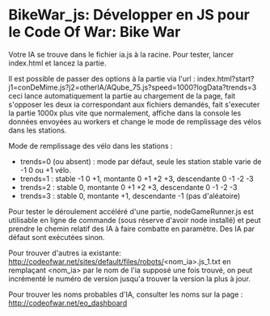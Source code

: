 BikeWar_js: Développer en JS pour le Code Of War: Bike War
==========================================================

Votre IA se trouve dans le fichier ia.js à la racine.
Pour tester, lancer index.html et lancez la partie.

Il est possible de passer des options à la partie via l'url :
  index.html?start?j1=conDeMime.js?j2=otherIA/AQube_75.js?speed=1000?logData?trends=3
ceci lance automatiquement la partie au chargement de la page, fait s'opposer les deux ia correspondant aux fichiers demandés, fait s'executer la partie 1000x plus vite que normalement, affiche dans la console les données envoyées au workers et change le mode de remplissage des vélos dans les stations.

Mode de remplissage des vélo dans les stations :
- trends=0 (ou absent) : mode par défaut, seule les station stable varie de -1 0 ou +1 vélo.
- trends=1 : stable -1 0 +1, montante 0 +1 +2 +3, descendante 0 -1 -2 -3
- trends=2 : stable 0, montante 0 +1 +2 +3, descendante 0 -1 -2 -3
- trends=3 : stable 0, montante +1, descendante -1 (pas d'aléatoire)


Pour tester le déroulement accéléré d'une partie, nodeGameRunner.js est utilisable en ligne de commande (sous réserve d'avoir node installé) et peut prendre le chemin relatif des IA à faire combatte en paramètre. Des IA par défaut sont exécutées sinon.

Pour trouver d'autres ia existante:
  http://codeofwar.net/sites/default/files/robots/<nom_ia>.js_1.txt
en remplaçant <nom_ia> par le nom de l'ia supposé
une fois trouvé, on peut incrémenté le numéro de version jusqu'a trouver la version la plus à jour.

Pour trouver les noms probables d'IA, consulter les noms sur la page :
http://codeofwar.net/eo_dashboard